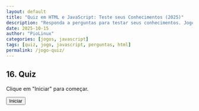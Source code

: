 ```yaml
---
layout: default
title: "Quiz em HTML e JavaScript: Teste seus Conhecimentos (2025)"
description: "Responda a perguntas para testar seus conhecimentos. Jogo feito com HTML, CSS e JavaScript puro — sem frameworks. Ideal para aprender lógica."
date: 2025-10-15
author: "PioLinux"
categories: [jogos, javascript]
tags: [quiz, jogo, javascript, perguntas, html]
permalink: /jogo-quiz/
---
```


<section>








<div class="game-container">
    <h2>16. Quiz</h2>
    <p id="quizQuestion">Clique em "Iniciar" para começar.</p>
    <div id="quizOptions"></div>
    <p id="quizResult"></p>
    <button onclick="startQuizGame()">Iniciar</button>
</div>


<script>!function(){const o=[{q:"Qual a capital da França?",a:"Paris",options:["Berlim","Roma","Paris","Madri"]},{q:"Qual o maior planeta do nosso Sistema Solar?",a:"Júpiter",options:["Marte","Vênus","Júpiter","Saturno"]},{q:"Quem pintou a Mona Lisa?",a:"Leonardo da Vinci",options:["Pablo Picasso","Vincent van Gogh","Leonardo da Vinci","Claude Monet"]},{q:"Em que ano o Brasil foi descoberto?",a:"1500",options:["1492","1500","1520","1600"]},{q:"Quantos estados tem o Brasil?",a:"26",options:["27","25","26","28"]},{q:"Qual o símbolo químico para o ouro?",a:"Au",options:["Ag","O","Au","Pb"]},{q:"Qual o maior oceano do mundo?",a:"Oceano Pacífico",options:["Oceano Atlântico","Oceano Índico","Oceano Ártico","Oceano Pacífico"]},{q:"Quem escreveu 'O Pequeno Príncipe'?",a:"Antoine de Saint-Exupéry",options:["Machado de Assis","Antoine de Saint-Exupéry","Fernando Pessoa","J.K. Rowling"]},{q:"Qual a raiz quadrada de 144?",a:"12",options:["10","14","12","11"]},{q:"Qual animal é conhecido como o 'rei da selva'?",a:"Leão",options:["Tigre","Leão","Elefante","Gorila"]},{q:"Qual a maior cordilheira do mundo?",a:"Andes",options:["Himalaia","Montanhas Rochosas","Andes","Cordilheira dos Alpes"]},{q:"Quem inventou a lâmpada elétrica?",a:"Thomas Edison",options:["Nikola Tesla","Thomas Edison","Albert Einstein","Marie Curie"]}];let n;const a=document.getElementById("quizQuestion"),e=document.getElementById("quizOptions"),t=document.getElementById("quizResult");function i(){if(n>=o.length)return t.textContent="Parabéns, você completou o quiz!",a.textContent="",void(e.innerHTML="");const s=o[n];a.textContent=s.q,e.innerHTML="",s.options.forEach((o=>{const a=document.createElement("button");a.textContent=o,a.onclick=()=>{o===s.a?(t.textContent="Correto!",n++,setTimeout(i,1e3)):t.textContent="Incorreto, tente novamente."},e.appendChild(a)}))}window.startQuizGame=function(){n=0,t.textContent="",i()},startQuizGame()}();</script>



</section>

